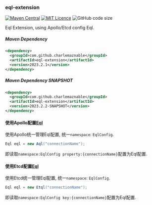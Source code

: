 ### eql-extension

[![Maven Central](https://maven-badges.herokuapp.com/maven-central/com.github.charlemaznable/eql-extension/badge.svg)](https://maven-badges.herokuapp.com/maven-central/com.github.charlemaznable/eql-extension/)
[![MIT Licence](https://badges.frapsoft.com/os/mit/mit.svg?v=103)](https://opensource.org/licenses/mit-license.php)
![GitHub code size](https://img.shields.io/github/languages/code-size/CharLemAznable/eql-extension)

Eql Extension, using Apollo/Etcd config Eql.

##### Maven Dependency

```xml
<dependency>
  <groupId>com.github.charlemaznable</groupId>
  <artifactId>eql-extension</artifactId>
  <version>2023.2.1</version>
</dependency>
```

##### Maven Dependency SNAPSHOT

```xml
<dependency>
  <groupId>com.github.charlemaznable</groupId>
  <artifactId>eql-extension</artifactId>
  <version>2023.2.2-SNAPSHOT</version>
</dependency>
```

#### 使用Apollo配置[Eql](https://github.com/bingoohuang/eql)

使用Apollo统一管理Eql配置, 统一```namespace```: ```EqlConfig```.

```java
Eql eql = new Aql("connectionName");
```
即读取```namespace:EqlConfig property:{connectionName}```配置为Eql配置.

#### 使用Etcd配置[Eql](https://github.com/bingoohuang/eql)

使用Etcd统一管理Eql配置, 统一```namespace```: ```EqlConfig```.

```java
Eql eql = new Etql("connectionName");
```
即读取```namespace:EqlConfig key:{connectionName}```配置为Eql配置.
